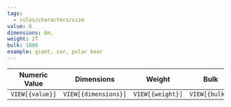 ```yaml
---
tags:
  - rules/characters/size
value: 6
dimensions: 6m.
weight: 2T
bulk: 1000
example: giant, car, polar bear
---
```

|  Numeric Value  |      Dimensions      |      Weight      |      Bulk      |      Example      |
| :-------------: | :------------------: | :--------------: | :------------: | :---------------: |
| `VIEW[{value}]` | `VIEW[{dimensions}]` | `VIEW[{weight}]` | `VIEW[{bulk}]` | `VIEW[{example}]` |

